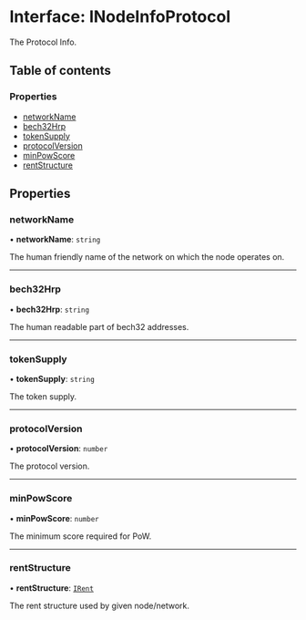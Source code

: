 # Interface: INodeInfoProtocol

The Protocol Info.

## Table of contents

### Properties

- [networkName](INodeInfoProtocol.md#networkname)
- [bech32Hrp](INodeInfoProtocol.md#bech32hrp)
- [tokenSupply](INodeInfoProtocol.md#tokensupply)
- [protocolVersion](INodeInfoProtocol.md#protocolversion)
- [minPowScore](INodeInfoProtocol.md#minpowscore)
- [rentStructure](INodeInfoProtocol.md#rentstructure)

## Properties

### networkName

• **networkName**: `string`

The human friendly name of the network on which the node operates on.

___

### bech32Hrp

• **bech32Hrp**: `string`

The human readable part of bech32 addresses.

___

### tokenSupply

• **tokenSupply**: `string`

The token supply.

___

### protocolVersion

• **protocolVersion**: `number`

The protocol version.

___

### minPowScore

• **minPowScore**: `number`

The minimum score required for PoW.

___

### rentStructure

• **rentStructure**: [`IRent`](IRent.md)

The rent structure used by given node/network.
